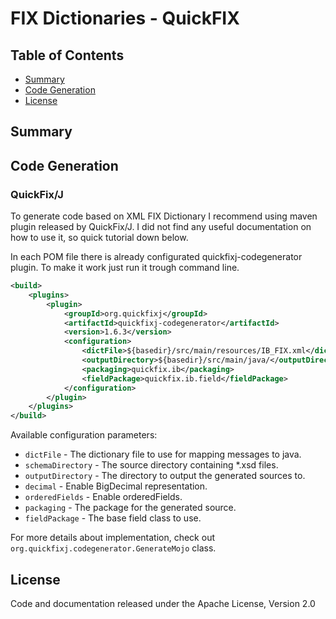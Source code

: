 # FIX Dictionaries - QuickFIX

## Table of Contents

* [Summary](#summary)
* [Code Generation](#code-generation)
* [License](#license)

## Summary

## Code Generation

### QuickFix/J

To generate code based on XML FIX Dictionary I recommend using maven plugin released by QuickFix/J. I did not find any useful documentation on how to use it, so quick tutorial down below.

In each POM file there is already configurated quickfixj-codegenerator plugin. To make it work just run it trough command line.   

```xml 
<build>
    <plugins>
        <plugin>
            <groupId>org.quickfixj</groupId>
            <artifactId>quickfixj-codegenerator</artifactId>
            <version>1.6.3</version>
            <configuration>
                <dictFile>${basedir}/src/main/resources/IB_FIX.xml</dictFile>
                <outputDirectory>${basedir}/src/main/java/</outputDirectory>
                <packaging>quickfix.ib</packaging>
                <fieldPackage>quickfix.ib.field</fieldPackage>
            </configuration>
        </plugin>
    </plugins>
</build>
```

Available configuration parameters:

* ```dictFile``` - The dictionary file to use for mapping messages to java.
* ```schemaDirectory``` - The source directory containing *.xsd files.
* ```outputDirectory``` - The directory to output the generated sources to.
* ```decimal``` - Enable BigDecimal representation.
* ```orderedFields``` - Enable orderedFields.
* ```packaging``` - The package for the generated source.
* ```fieldPackage``` - The base field class to use.

For more details about implementation, check out ```org.quickfixj.codegenerator.GenerateMojo``` class.


## License

Code and documentation released under the Apache License, Version 2.0
